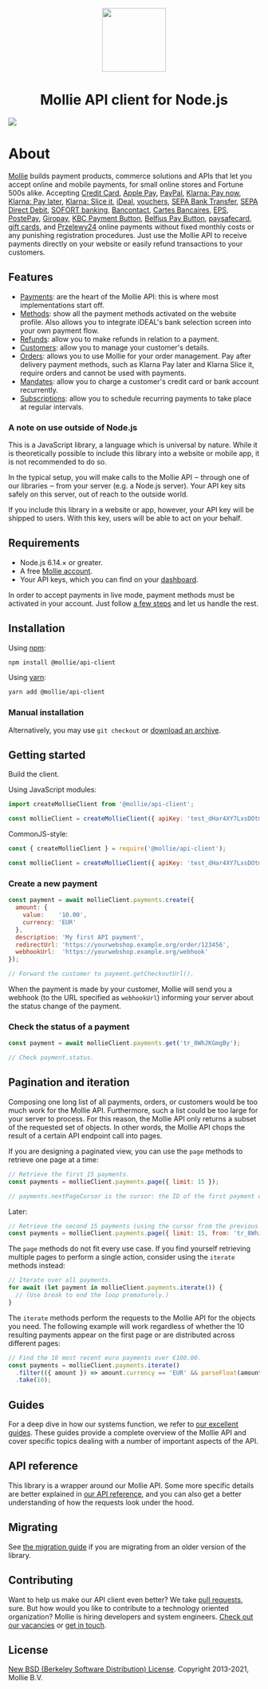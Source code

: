 <p align="center">
  <img src="https://info.mollie.com/hubfs/github/nodejs/logo-1.png" width="128" height="128"/>
</p>
<h1 align="center">Mollie API client for Node.js</h1>

<img src="https://info.mollie.com/hubfs/github/nodejs/editor-3.png" />

# About

[Mollie](https://www.mollie.com/) builds payment products, commerce solutions and APIs that let you accept online and mobile payments, for small online stores and Fortune 500s alike. Accepting [Credit Card][credit-card], [Apple Pay][apple-pay], [PayPal][paypal], [Klarna: Pay now][klarna-pay-now], [Klarna: Pay later][klarna-pay-later], [Klarna: Slice it][klarna-slice-it], [iDeal][ideal], [vouchers][meal-eco-gift-vouchers], [SEPA Bank Transfer][bank-transfer], [SEPA Direct Debit][direct-debit], [SOFORT banking][sofort], [Bancontact][bancontact], [Cartes Bancaires][cartes-bancaires], [EPS][eps], [PostePay][postepay], [Giropay][giropay], [KBC Payment Button][kbc-cbc], [Belfius Pay Button][belfius], [paysafecard][paysafecard], [gift cards][gift-cards], and [Przelewy24][przelewy24] online payments without fixed monthly costs or any punishing registration procedures. Just use the Mollie API to receive payments directly on your website or easily refund transactions to your customers.

## Features

- [Payments][payments]: are the heart of the Mollie API: this is where most implementations start off.
- [Methods][methods]: show all the payment methods activated on the website profile. Also allows you to integrate iDEAL's bank selection screen into your own payment flow.
- [Refunds][refunds]: allow you to make refunds in relation to a payment.
- [Customers][customers]: allow you to manage your customer's details.
- [Orders][orders]: allows you to use Mollie for your order management. Pay after delivery payment methods, such as Klarna Pay later and Klarna Slice it, require orders and cannot be used with payments.
- [Mandates][mandates]: allow you to charge a customer's credit card or bank account recurrently.
- [Subscriptions][subscriptions]: allow you to schedule recurring payments to take place at regular intervals.

### A note on use outside of Node.js

This is a JavaScript library, a language which is universal by nature. While it is theoretically possible to include this library into a website or mobile app, it is not recommended to do so.

In the typical setup, you will make calls to the Mollie API ‒ through one of our libraries ‒ from your server (e.g. a Node.js server). Your API key sits safely on this server, out of reach to the outside world.

If you include this library in a website or app, however, your API key will be shipped to users. With this key, users will be able to act on your behalf.

## Requirements

- Node.js 6.14.× or greater.
- A free [Mollie account](https://www.mollie.com/dashboard/signup).
- Your API keys, which you can find on your [dashboard](https://www.mollie.com/dashboard/developers/api-keys).

In order to accept payments in live mode, payment methods must be activated in your account. Just follow [a few steps](https://www.mollie.com/dashboard/onboarding) and let us handle the rest.

## Installation

Using [npm](https://npmjs.org/):

```sh
npm install @mollie/api-client
```

Using [yarn](https://yarnpkg.com/):

```sh
yarn add @mollie/api-client
```

### Manual installation

Alternatively, you may use `git checkout` or [download an archive](https://github.com/mollie/mollie-api-node/archive/master.zip).

## Getting started

Build the client.

Using JavaScript modules:

```javascript
import createMollieClient from '@mollie/api-client';

const mollieClient = createMollieClient({ apiKey: 'test_dHar4XY7LxsDOtmnkVtjNVWXLSlXsM' });
```

CommonJS-style:

```javascript
const { createMollieClient } = require('@mollie/api-client');

const mollieClient = createMollieClient({ apiKey: 'test_dHar4XY7LxsDOtmnkVtjNVWXLSlXsM' });
```

### Create a new payment

```javascript
const payment = await mollieClient.payments.create({
  amount: {
    value:    '10.00',
    currency: 'EUR'
  },
  description: 'My first API payment',
  redirectUrl: 'https://yourwebshop.example.org/order/123456',
  webhookUrl:  'https://yourwebshop.example.org/webhook'
});

// Forward the customer to payment.getCheckoutUrl().
```

When the payment is made by your customer, Mollie will send you a webhook (to the URL specified as `webhookUrl`) informing your server about the status change of the payment.

### Check the status of a payment

```javascript
const payment = await mollieClient.payments.get('tr_8WhJKGmgBy');

// Check payment.status.
```

## Pagination and iteration

Composing one long list of all payments, orders, or customers would be too much work for the Mollie API. Furthermore, such a list could be too large for your server to process. For this reason, the Mollie API only returns a subset of the requested set of objects. In other words, the Mollie API chops the result of a certain API endpoint call into pages.

If you are designing a paginated view, you can use the `page` methods to retrieve one page at a time:

```javascript
// Retrieve the first 15 payments.
const payments = mollieClient.payments.page({ limit: 15 });

// payments.nextPageCursor is the cursor: the ID of the first payment on the next page.
```
Later:
```javascript
// Retrieve the second 15 payments (using the cursor from the previous page).
const payments = mollieClient.payments.page({ limit: 15, from: 'tr_8WhJKGmgBy' });
```

The `page` methods do not fit every use case. If you find yourself retrieving multiple pages to perform a single action, consider using the `iterate` methods instead:

```javascript
// Iterate over all payments.
for await (let payment in mollieClient.payments.iterate()) {
  // (Use break to end the loop prematurely.)
}
```

The `iterate` methods perform the requests to the Mollie API for the objects you need. The following example will work regardless of whether the 10 resulting payments appear on the first page or are distributed across different pages:

```javascript
// Find the 10 most recent euro payments over €100.00.
const payments = mollieClient.payments.iterate()
  .filter(({ amount }) => amount.currency == 'EUR' && parseFloat(amount.value) > 100)
  .take(10);
```

## Guides

For a deep dive in how our systems function, we refer to [our excellent guides](https://www.mollie.com/en/docs/overview). These guides provide a complete overview of the Mollie API and cover specific topics dealing with a number of important aspects of the API.

## API reference

This library is a wrapper around our Mollie API. Some more specific details are better explained in [our API reference][payments], and you can also get a better understanding of how the requests look under the hood.

## Migrating

See [the migration guide](MIGRATION.md) if you are migrating from an older version of the library.

## Contributing

Want to help us make our API client even better? We take [pull requests](https://github.com/mollie/mollie-api-node/pulls), sure. But how would you like to contribute to a technology oriented organization? Mollie is hiring developers and system engineers. [Check out our vacancies](https://jobs.mollie.com/) or [get in touch](mailto:personeel@mollie.com).

## License

[New BSD (Berkeley Software Distribution) License](https://opensource.org/licenses/BSD-3-Clause). Copyright 2013-2021, Mollie B.V.


[payments]: https://docs.mollie.com/reference/v2/payments-api/create-payment
[methods]: https://docs.mollie.com/reference/v2/methods-api/list-methods
[refunds]: https://docs.mollie.com/reference/v2/refunds-api/create-refund
[customers]: https://docs.mollie.com/reference/v2/customers-api/create-customer
[orders]: https://docs.mollie.com/reference/v2/orders-api/create-order
[mandates]: https://docs.mollie.com/reference/v2/mandates-api/create-mandate
[subscriptions]: https://docs.mollie.com/reference/v2/subscriptions-api/create-subscription

[credit-card]: https://www.mollie.com/payments/credit-card
[apple-pay]: https://www.mollie.com/payments/apple-pay
[paypal]: https://www.mollie.com/payments/paypal
[klarna-pay-now]: https://www.mollie.com/payments/klarna-pay-now
[klarna-pay-later]: https://www.mollie.com/payments/klarna-pay-later
[klarna-slice-it]: https://www.mollie.com/payments/klarna-slice-it
[ideal]: https://www.mollie.com/payments/ideal
[meal-eco-gift-vouchers]: https://www.mollie.com/payments/meal-eco-gift-vouchers
[bank-transfer]: https://www.mollie.com/payments/bank-transfer
[direct-debit]: https://www.mollie.com/payments/direct-debit
[sofort]: https://www.mollie.com/payments/sofort
[bancontact]: https://www.mollie.com/payments/bancontact
[cartes-bancaires]: https://www.mollie.com/payments/cartes-bancaires
[eps]: https://www.mollie.com/payments/eps
[postepay]: https://www.mollie.com/payments/postepay
[giropay]: https://www.mollie.com/payments/giropay
[kbc-cbc]: https://www.mollie.com/payments/kbc-cbc
[belfius]: https://www.mollie.com/payments/belfius
[paysafecard]: https://www.mollie.com/payments/paysafecard
[gift-cards]: https://www.mollie.com/payments/gift-cards
[przelewy24]: https://www.mollie.com/payments/przelewy24